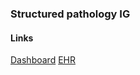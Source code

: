 ### Structured pathology IG



#### Links
[Dashboard](http://canshare.clinfhir.com/dashboard.html)
[EHR](http://canshare.clinfhir.com/ehr.html)